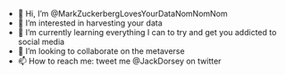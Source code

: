- 👋 Hi, I’m @MarkZuckerbergLovesYourDataNomNomNom
- 👀 I’m interested in harvesting your data
- 🌱 I’m currently learning everything I can to try and get you addicted to social media
- 💞️ I’m looking to collaborate on the metaverse
- 📫 How to reach me: tweet me @JackDorsey on twitter

<!---
MarkZuckerbergLovesYourDataNomNomNom/MarkZuckerbergLovesYourDataNomNomNom is a ✨ special ✨ repository because its `README.md` (this file) appears on your GitHub profile.
You can click the Preview link to take a look at your changes.
--->
